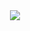 <div align="center">
<img max-width="431" src="https://i.ibb.co/DLvV0RF/W1st.png"/>
</div>

<!--
### Hi there 👋

**ReMiKU/ReMiKU** is a ✨ _special_ ✨ repository because its `README.md` (this file) appears on your GitHub profile.

Here are some ideas to get you started:

- 🔭 I’m currently working on ...
- 🌱 I’m currently learning ...
- 👯 I’m looking to collaborate on ...
- 🤔 I’m looking for help with ...
- 💬 Ask me about ...
- 📫 How to reach me: ...
- 😄 Pronouns: ...
- ⚡ Fun fact: ...
-->
